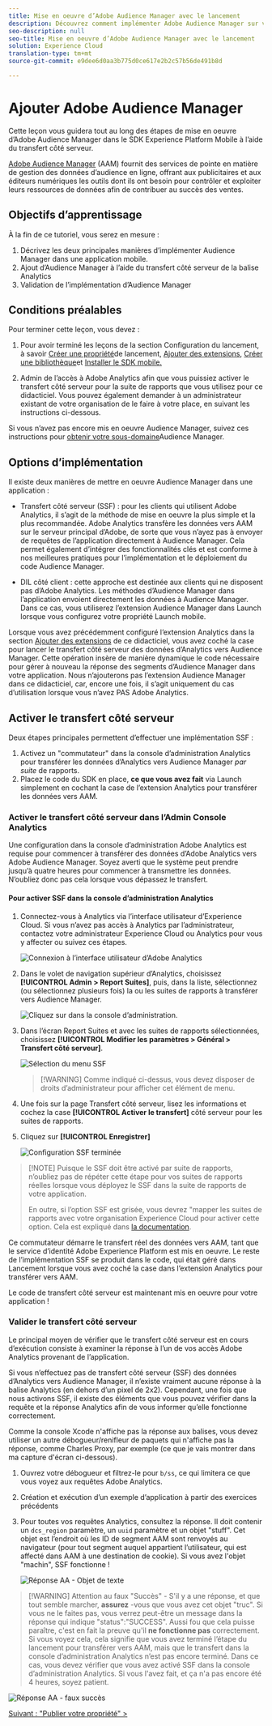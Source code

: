 ```yaml
---
title: Mise en oeuvre d’Adobe Audience Manager avec le lancement
description: Découvrez comment implémenter Adobe Audience Manager sur votre site Web à l’aide du transfert et du lancement côté serveur. Cette leçon fait partie du didacticiel Mise en oeuvre d’Experience Cloud dans les applications iOS rapides mobiles.
seo-description: null
seo-title: Mise en oeuvre d’Adobe Audience Manager avec le lancement
solution: Experience Cloud
translation-type: tm+mt
source-git-commit: e9dee6d0aa3b775d0ce617e2b2c57b56de491b8d

---
```



# Ajouter Adobe Audience Manager

Cette leçon vous guidera tout au long des étapes de mise en oeuvre d’Adobe Audience Manager dans le SDK Experience Platform Mobile à l’aide du transfert côté serveur.

[Adobe Audience Manager](https://docs.adobe.com/content/help/en/audience-manager/user-guide/aam-home.html) (AAM) fournit des services de pointe en matière de gestion des données d’audience en ligne, offrant aux publicitaires et aux éditeurs numériques les outils dont ils ont besoin pour contrôler et exploiter leurs ressources de données afin de contribuer au succès des ventes.

## Objectifs d’apprentissage

À la fin de ce tutoriel, vous serez en mesure :

1. Décrivez les deux principales manières d’implémenter Audience Manager dans une application mobile.
1. Ajout d’Audience Manager à l’aide du transfert côté serveur de la balise Analytics
1. Validation de l’implémentation d’Audience Manager

## Conditions préalables 

Pour terminer cette leçon, vous devez :

1. Pour avoir terminé les leçons de la section Configuration du lancement, à savoir [Créer une propriété](launch-create-a-property.md)de lancement, [Ajouter des extensions](launch-add-extensions.md), [Créer une bibliothèque](launch-create-a-library.md)et [Installer le SDK mobile.](launch-install-the-mobile-sdk.md)

1. Admin de l’accès à Adobe Analytics afin que vous puissiez activer le transfert côté serveur pour la suite de rapports que vous utilisez pour ce didacticiel. Vous pouvez également demander à un administrateur existant de votre organisation de le faire à votre place, en suivant les instructions ci-dessous.

Si vous n’avez pas encore mis en oeuvre Audience Manager, suivez ces instructions pour [obtenir votre sous-domaine](https://docs.adobe.com/content/help/en/audience-manager-learn/tutorials/web-implementation/how-to-identify-your-partner-id-or-subdomain.html)Audience Manager.

## Options d’implémentation

Il existe deux manières de mettre en oeuvre Audience Manager dans une application :

* Transfert côté serveur (SSF) : pour les clients qui utilisent Adobe Analytics, il s’agit de la méthode de mise en oeuvre la plus simple et la plus recommandée. Adobe Analytics transfère les données vers AAM sur le serveur principal d’Adobe, de sorte que vous n’ayez pas à envoyer de requêtes de l’application directement à Audience Manager. Cela permet également d’intégrer des fonctionnalités clés et est conforme à nos meilleures pratiques pour l’implémentation et le déploiement du code Audience Manager.

* DIL côté client : cette approche est destinée aux clients qui ne disposent pas d’Adobe Analytics. Les méthodes d’Audience Manager dans l’application envoient directement les données à Audience Manager. Dans ce cas, vous utiliserez l’extension Audience Manager dans Launch lorsque vous configurez votre propriété Launch mobile.

Lorsque vous avez précédemment configuré l’extension Analytics dans la section [Ajouter des extensions](launch-add-extensions.md) de ce didacticiel, vous avez coché la case pour lancer le transfert côté serveur des données d’Analytics vers Audience Manager. Cette opération insère de manière dynamique le code nécessaire pour gérer à nouveau la réponse des segments d’Audience Manager dans votre application. Nous n’ajouterons pas l’extension Audience Manager dans ce didacticiel, car, encore une fois, il s’agit uniquement du cas d’utilisation lorsque vous n’avez PAS Adobe Analytics.

## Activer le transfert côté serveur

Deux étapes principales permettent d’effectuer une implémentation SSF :

1. Activez un "commutateur" dans la console d’administration Analytics pour transférer les données d’Analytics vers Audience Manager *par suite* de rapports.
1. Placez le code du SDK en place, **ce que vous avez fait** via Launch simplement en cochant la case de l’extension Analytics pour transférer les données vers AAM.

### Activer le transfert côté serveur dans l’Admin Console Analytics

Une configuration dans la console d’administration Adobe Analytics est requise pour commencer à transférer des données d’Adobe Analytics vers Adobe Audience Manager. Soyez averti que le système peut prendre jusqu’à quatre heures pour commencer à transmettre les données. N’oubliez donc pas cela lorsque vous dépassez le transfert.

#### Pour activer SSF dans la console d’administration Analytics

1. Connectez-vous à Analytics via l’interface utilisateur d’Experience Cloud. Si vous n’avez pas accès à Analytics par l’administrateur, contactez votre administrateur Experience Cloud ou Analytics pour vous y affecter ou suivez ces étapes.

   ![Connexion à l’interface utilisateur d’Adobe Analytics](images/mobile-aam-logIntoAnalytics.png)

1. Dans le volet de navigation supérieur d’Analytics, choisissez **[!UICONTROL Admin &gt; Report Suites]**, puis, dans la liste, sélectionnez (ou sélectionnez plusieurs fois) la ou les suites de rapports à transférer vers Audience Manager.

   ![Cliquez sur dans la console d’administration.](images/mobile-aam-analyticsAdminConsoleReportSuites.png)

1. Dans l’écran Report Suites et avec les suites de rapports sélectionnées, choisissez **[!UICONTROL Modifier les paramètres &gt; Général &gt; Transfert côté serveur]**.

   ![Sélection du menu SSF](images/mobile-aam-selectSSFmenu.png)

   >[!WARNING] Comme indiqué ci-dessus, vous devez disposer de droits d’administrateur pour afficher cet élément de menu.

1. Une fois sur la page Transfert côté serveur, lisez les informations et cochez la case **[!UICONTROL Activer le transfert]** côté serveur pour les suites de rapports.

1. Cliquez sur **[!UICONTROL Enregistrer]**

   ![Configuration SSF terminée](images/mobile-aam-enableSSFcomplete.png)

>[!NOTE] Puisque le SSF doit être activé par suite de rapports, n’oubliez pas de répéter cette étape pour vos suites de rapports réelles lorsque vous déployez le SSF dans la suite de rapports de votre application.
>
>En outre, si l’option SSF est grisée, vous devrez "mapper les suites de rapports avec votre organisation Experience Cloud pour activer cette option. Cela est expliqué dans [la documentation](https://docs.adobe.com/content/help/en/core-services/interface/about-core-services/report-suite-mapping.html).

Ce commutateur démarre le transfert réel des données vers AAM, tant que le service d’identité Adobe Experience Platform est mis en oeuvre. Le reste de l’implémentation SSF se produit dans le code, qui était géré dans Lancement lorsque vous avez coché la case dans l’extension Analytics pour transférer vers AAM.

Le code de transfert côté serveur est maintenant mis en oeuvre pour votre application !

### Valider le transfert côté serveur

Le principal moyen de vérifier que le transfert côté serveur est en cours d’exécution consiste à examiner la réponse à l’un de vos accès Adobe Analytics provenant de l’application.

Si vous n’effectuez pas de transfert côté serveur (SSF) des données d’Analytics vers Audience Manager, il n’existe vraiment aucune réponse à la balise Analytics (en dehors d’un pixel de 2x2). Cependant, une fois que nous activons SSF, il existe des éléments que vous pouvez vérifier dans la requête et la réponse Analytics afin de vous informer qu’elle fonctionne correctement.

Comme la console Xcode n'affiche pas la réponse aux balises, vous devez utiliser un autre débogueur/renifleur de paquets qui n'affiche pas la réponse, comme Charles Proxy, par exemple (ce que je vais montrer dans ma capture d'écran ci-dessous).

1. Ouvrez votre débogueur et filtrez-le pour `b/ss`, ce qui limitera ce que vous voyez aux requêtes Adobe Analytics.
1. Création et exécution d’un exemple d’application à partir des exercices précédents
1. Pour toutes vos requêtes Analytics, consultez la réponse. Il doit contenir un `dcs_region` paramètre, un `uuid` paramètre et un objet "stuff". Cet objet est l’endroit où les ID de segment AAM sont renvoyés au navigateur (pour tout segment auquel appartient l’utilisateur, qui est affecté dans AAM à une destination de cookie). Si vous avez l'objet "machin", SSF fonctionne !

   ![Réponse AA - Objet de texte](images/mobile-aam-AAresponseCharles.png)

>[!WARNING] Attention au faux "Succès" - S'il y a une réponse, et que tout semble marcher, **assurez** -vous que vous avez cet objet "truc". Si vous ne le faites pas, vous verrez peut-être un message dans la réponse qui indique "status":"SUCCESS". Aussi fou que cela puisse paraître, c'est en fait la preuve qu'il **ne fonctionne pas** correctement. Si vous voyez cela, cela signifie que vous avez terminé l’étape du lancement pour transférer vers AAM, mais que le transfert dans la console d’administration Analytics n’est pas encore terminé. Dans ce cas, vous devez vérifier que vous avez activé SSF dans la console d’administration Analytics. Si vous l'avez fait, et ça n'a pas encore été 4 heures, soyez patient.

![Réponse AA - faux succès](images/mobile-aam-unsuccessful-SSF.png)

[Suivant : "Publier votre propriété" &gt;](publish.md)